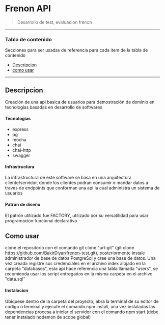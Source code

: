 # Frenon  API


> Desarrollo de test, evaluacion frenon
---

### Tabla de contenido
Secciones para ser usadas de referencia para cada item de la tabla de contenido


- [Descripcion](#descripcion)
- [como usar](#Como-usar)

---

## Descripcion

Creación de una api basica de usuarios para demostración de dominio en tecnologias basadas en desarrollo de softwares

#### Técnologias

- express
- pg
- mocha
- chai
- chai-http
- swagger

#### Infrastructura
La infrastructura de este software se basa en una arquitectura cliente/servidor, donde los clientes podran consumir o mandar datos a traves de endpoints que conforman una api la cual administra un sistema de usuarios

#### Patrón de diseño 
El patrón utilizado fue FACTORY, utilizado por su versatilidad para usar programacion funcional declarativa


## Como usar
clone el repositorio con el comando git clone "url-git" (git clone https://github.com/BakirDiyar/frenon-test.git), posteriormente instale administrador de base de datos PostgreSql y cree una base de datos. Una vez creada registre sus credenciales en el archivo index alojado en la carpeta "databases", esta api hace referencia una tabla llamada "users", se recomienda usar los script entregados en la misma carpeta en el archivo "data.sql"

#### Instalacion

Ubiquese dentro de la carpeta del proyecto, abra la terminal de su editor de codigo o terminal y ejecute el comando npm install, una vez instaladas las dependencias procesa a iniciar el servidor con  el comando npm start (debe tener instalado nodemon de scope global)